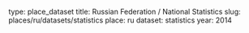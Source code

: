 type: place_dataset
title: Russian Federation / National Statistics
slug: places/ru/datasets/statistics
place: ru
dataset: statistics
year: 2014

